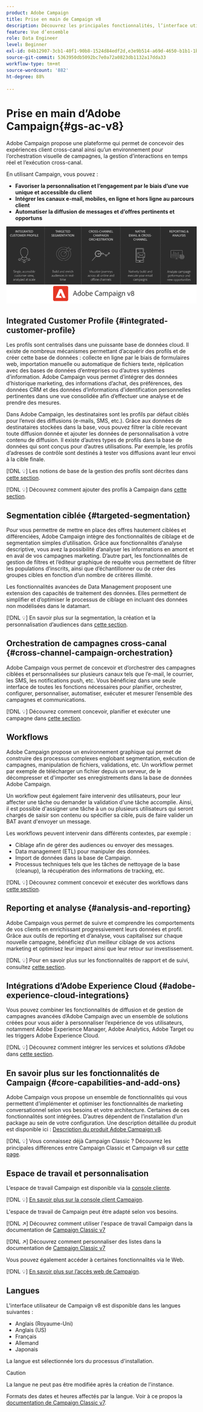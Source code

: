 ```yaml
---
product: Adobe Campaign
title: Prise en main de Campaign v8
description: Découvrez les principales fonctionnalités, l’interface utilisateur et les directives globales
feature: Vue d’ensemble
role: Data Engineer
level: Beginner
exl-id: 04b12907-3cb1-40f1-90b8-1524d84edf2d,e3e9b514-a69d-4650-b1b1-1b76b4f3d63f
source-git-commit: 5363950db5092bc7e0a72a0823db1132a17dda33
workflow-type: tm+mt
source-wordcount: '882'
ht-degree: 88%

---
```


# Prise en main d’Adobe Campaign{#gs-ac-v8}

Adobe Campaign propose une plateforme qui permet de concevoir des expériences client cross-canal ainsi qu’un environnement pour l’orchestration visuelle de campagnes, la gestion d’interactions en temps réel et l’exécution cross-canal.

En utilisant Campaign, vous pouvez :

* **Favoriser la personnalisation et l’engagement par le biais d’une vue unique et accessible du client**
* **Intégrer les canaux e-mail, mobiles, en ligne et hors ligne au parcours client**
* **Automatiser la diffusion de messages et d’offres pertinents et opportuns**

![](assets/ac-capabilities.png)

## Integrated Customer Profile {#integrated-customer-profile}

Les profils sont centralisés dans une puissante base de données cloud. Il existe de nombreux mécanismes permettant d’acquérir des profils et de créer cette base de données : collecte en ligne par le biais de formulaires web, importation manuelle ou automatique de fichiers texte, réplication avec des bases de données d’entreprises ou d’autres systèmes d’information. Adobe Campaign vous permet d’intégrer des données d’historique marketing, des informations d’achat, des préférences, des données CRM et des données d’informations d’identification personnelles pertinentes dans une vue consolidée afin d’effectuer une analyse et de prendre des mesures.

Dans Adobe Campaign, les destinataires sont les profils par défaut ciblés pour l’envoi des diffusions (e-mails, SMS, etc.). Grâce aux données de destinataires stockées dans la base, vous pouvez filtrer la cible recevant toute diffusion donnée et ajouter les données de personnalisation à votre contenu de diffusion. Il existe d’autres types de profils dans la base de données qui sont conçus pour d’autres utilisations. Par exemple, les profils d’adresses de contrôle sont destinés à tester vos diffusions avant leur envoi à la cible finale.

[!DNL :bulb:] Les notions de base de la gestion des profils sont décrites dans [cette section](audiences.md).

[!DNL :bulb:] Découvrez comment ajouter des profils à Campaign dans [cette section](import.md).

## Segmentation ciblée {#targeted-segmentation}

Pour vous permettre de mettre en place des offres hautement ciblées et différenciées, Adobe Campaign intègre des fonctionnalités de ciblage et de segmentation simples d’utilisation. Grâce aux fonctionnalités d’analyse descriptive, vous avez la possibilité d’analyser les informations en amont et en aval de vos campagnes marketing. D’autre part, les fonctionnalités de gestion de filtres et l’éditeur graphique de requête vous permettent de filtrer les populations d’inscrits, ainsi que d’échantillonner ou de créer des groupes cibles en fonction d’un nombre de critères illimité.

Les fonctionnalités avancées de Data Management proposent une extension des capacités de traitement des données. Elles permettent de simplifier et d’optimiser le processus de ciblage en incluant des données non modélisées dans le datamart.

[!DNL :bulb:] En savoir plus sur la segmentation, la création et la personnalisation d’audiences dans [cette section](audiences.md).

## Orchestration de campagnes cross-canal {#cross-channel-campaign-orchestration}

Adobe Campaign vous permet de concevoir et d’orchestrer des campagnes ciblées et personnalisées sur plusieurs canaux tels que l’e-mail, le courrier, les SMS, les notifications push, etc. Vous bénéficiez dans une seule interface de toutes les fonctions nécessaires pour planifier, orchestrer, configurer, personnaliser, automatiser, exécuter et mesurer l’ensemble des campagnes et communications.

[!DNL :bulb:] Découvrez comment concevoir, planifier et exécuter une campagne dans [cette section](campaigns.md).

## Workflows

Adobe Campaign propose un environnement graphique qui permet de construire des processus complexes englobant segmentation, exécution de campagnes, manipulation de fichiers, validations, etc. Un workflow permet par exemple de télécharger un fichier depuis un serveur, de le décompresser et d&#39;importer ses enregistrements dans la base de données Adobe Campaign.

Un workflow peut également faire intervenir des utilisateurs, pour leur affecter une tâche ou demander la validation d&#39;une tâche accomplie. Ainsi, il est possible d&#39;assigner une tâche à un ou plusieurs utilisateurs qui seront chargés de saisir son contenu ou spécifier sa cible, puis de faire valider un BAT avant d&#39;envoyer un message.

Les workflows peuvent intervenir dans différents contextes, par exemple :

* Ciblage afin de gérer des audiences ou envoyer des messages.
* Data management (ETL) pour manipuler des données.
* Import de données dans la base de Campaign.
* Processus techniques tels que les tâches de nettoyage de la base (cleanup), la récupération des informations de tracking, etc.

[!DNL :bulb:] Découvrez comment concevoir et exécuter des workflows dans [cette section](../config/workflows.md).

## Reporting et analyse {#analysis-and-reporting}

Adobe Campaign vous permet de suivre et comprendre les comportements de vos clients en enrichissant progressivement leurs données et profil. Grâce aux outils de reporting et d’analyse, vous capitalisez sur chaque nouvelle campagne, bénéficiez d’un meilleur ciblage de vos actions marketing et optimisez leur impact ainsi que leur retour sur investissement.

[!DNL :bulb:] Pour en savoir plus sur les fonctionnalités de rapport et de suivi, consultez  [cette section](reporting.md).

## Intégrations d’Adobe Experience Cloud {#adobe-experience-cloud-integrations}

Vous pouvez combiner les fonctionnalités de diffusion et de gestion de campagnes avancées d’Adobe Campaign avec un ensemble de solutions créées pour vous aider à personnaliser l’expérience de vos utilisateurs, notamment Adobe Experience Manager, Adobe Analytics, Adobe Target ou les triggers Adobe Experience Cloud.

[!DNL :bulb:] Découvrez comment intégrer les services et solutions d’Adobe dans [cette section](../connect/integration.md).

## En savoir plus sur les fonctionnalités de Campaign {#core-capabilities-and-add-ons}

Adobe Campaign vous propose un ensemble de fonctionnalités qui vous permettent d’implémenter et optimiser les fonctionnalités de marketing conversationnel selon vos besoins et votre architecture. Certaines de ces fonctionnalités sont intégrées. D’autres dépendent de l’installation d’un package au sein de votre configuration. Une description détaillée du produit est disponible ici : [Description du produit Adobe Campaign v8](https://helpx.adobe.com/fr/legal/product-descriptions/adobe-campaign-classic---product-description.html).

[!DNL :bulb:] Vous connaissez déjà Campaign Classic ? Découvrez les principales différences entre Campaign Classic et Campaign v8 sur [cette page](capability-matrix.md).

## Espace de travail et personnalisation

L’espace de travail Campaign est disponible via la [console cliente](../dev/general-architecture.md).

[!DNL :bulb:] [En savoir plus sur la console client Campaign](../start/connect.md).

L&#39;espace de travail de Campaign peut être adapté selon vos besoins.

[!DNL :arrow_upper_right:]  Découvrez comment utiliser l&#39;espace de travail Campaign dans la documentation de  [Campaign Classic v7](https://experienceleague.adobe.com/docs/campaign-classic/using/getting-started/starting-with-adobe-campaign/campaign-workspace/adobe-campaign-workspace.html?lang=fr)

[!DNL :arrow_upper_right:]  Découvrez comment personnaliser des listes dans la documentation de  [Campaign Classic v7](https://experienceleague.adobe.com/docs/campaign-classic/using/getting-started/starting-with-adobe-campaign/campaign-workspace/adobe-campaign-ui-lists.html?lang=fr)

Vous pouvez également accéder à certaines fonctionnalités via le Web.

[!DNL :bulb:] [En savoir plus sur l’accès web de Campaign](../start/connect.md#web-access).


## Langues

L&#39;interface utilisateur de Campaign v8 est disponible dans les langues suivantes :

* Anglais (Royaume-Uni)
* Anglais (US)
* Français
* Allemand
* Japonais

La langue est sélectionnée lors du processus d&#39;installation.

>[!CAUTION]
>
>La langue ne peut pas être modifiée après la création de l&#39;instance.

Formats des dates et heures affectés par la langue. Voir à ce propos la [documentation de Campaign Classic v7](https://experienceleague.adobe.com/docs/campaign-classic/using/getting-started/starting-with-adobe-campaign/campaign-workspace/adobe-campaign-workspace.html?lang=en#date-and-time).

